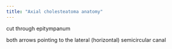 ```yaml
---
title: "Axial cholesteatoma anatomy"
---
```

cut through epitympanum

both arrows pointing to the lateral (horizontal) semicircular canal

